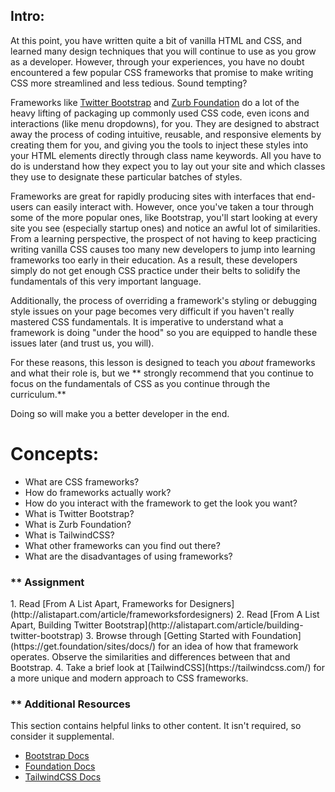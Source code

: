 ## Intro:


At this point, you have written quite a bit of vanilla HTML and CSS, and learned many design techniques that you will continue to use as you grow as a developer. However, through your experiences, you have no doubt encountered a few popular CSS frameworks that promise to make writing CSS more streamlined and less tedious. Sound tempting?

Frameworks like [Twitter Bootstrap](http://getbootstrap.com) and [Zurb Foundation](http://foundation.zurb.com) do a lot of the heavy lifting of packaging up commonly used CSS code, even icons and interactions (like menu dropdowns), for you. They are designed to abstract away the process of coding intuitive, reusable, and responsive elements by creating them for you, and giving you the tools to inject these styles into your HTML elements directly through class name keywords. All you have to do is understand how they expect you to lay out your site and which classes they use to designate these particular batches of styles.

Frameworks are great for rapidly producing sites with interfaces that end-users can easily interact with. However, once you've taken a tour through some of the more popular ones, like Bootstrap, you'll start looking at every site you see (especially startup ones) and notice an awful lot of similarities. From a learning perspective, the prospect of not having to keep practicing writing vanilla CSS causes too many new developers to jump into learning frameworks too early in their education. As a result, these developers simply do not get enough CSS practice under their belts to solidify the fundamentals of this very important language.

Additionally, the process of overriding a framework's styling or debugging style issues on your page becomes very difficult if you haven't really mastered CSS fundamentals. It is imperative to understand what a framework is doing "under the hood" so you are equipped to handle these issues later (and trust us, you will).

For these reasons, this lesson is designed to teach you _about_ frameworks and what their role is, but we ** strongly recommend that you continue to focus on the fundamentals of CSS as you continue through the curriculum.** 

Doing so will make you a better developer in the end.

# Concepts:

- What are CSS frameworks?
- How do frameworks actually work?
- How do you interact with the framework to get the look you want?
- What is Twitter Bootstrap?
- What is Zurb Foundation?
- What is TailwindCSS?
- What other frameworks can you find out there?
- What are the disadvantages of using frameworks?

### ** Assignment

<div class="lesson-content__panel" markdown="1">
1. Read [From A List Apart, Frameworks for Designers](http://alistapart.com/article/frameworksfordesigners)
2. Read [From A List Apart, Building Twitter Bootstrap](http://alistapart.com/article/building-twitter-bootstrap)
3. Browse through [Getting Started with Foundation](https://get.foundation/sites/docs/) for an idea of how that framework operates.  Observe the similarities and differences between that and Bootstrap.
4. Take a brief look at [TailwindCSS](https://tailwindcss.com/) for a more unique and modern approach to CSS frameworks.
</div>

### ** Additional Resources

This section contains helpful links to other content. It isn't required, so consider it supplemental.

- [Bootstrap Docs](http://getbootstrap.com/)
- [Foundation Docs](http://foundation.zurb.com/)
- [TailwindCSS Docs](https://tailwindcss.com/)
